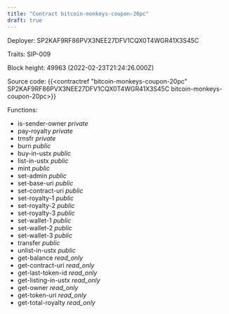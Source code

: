 ```yaml
---
title: "Contract bitcoin-monkeys-coupon-20pc"
draft: true
---
```

Deployer: SP2KAF9RF86PVX3NEE27DFV1CQX0T4WGR41X3S45C

Traits:
SIP-009 



Block height: 49963 (2022-02-23T21:24:26.000Z)

Source code: {{<contractref "bitcoin-monkeys-coupon-20pc" SP2KAF9RF86PVX3NEE27DFV1CQX0T4WGR41X3S45C bitcoin-monkeys-coupon-20pc>}}

Functions:

* is-sender-owner _private_
* pay-royalty _private_
* trnsfr _private_
* burn _public_
* buy-in-ustx _public_
* list-in-ustx _public_
* mint _public_
* set-admin _public_
* set-base-uri _public_
* set-contract-uri _public_
* set-royalty-1 _public_
* set-royalty-2 _public_
* set-royalty-3 _public_
* set-wallet-1 _public_
* set-wallet-2 _public_
* set-wallet-3 _public_
* transfer _public_
* unlist-in-ustx _public_
* get-balance _read_only_
* get-contract-uri _read_only_
* get-last-token-id _read_only_
* get-listing-in-ustx _read_only_
* get-owner _read_only_
* get-token-uri _read_only_
* get-total-royalty _read_only_
